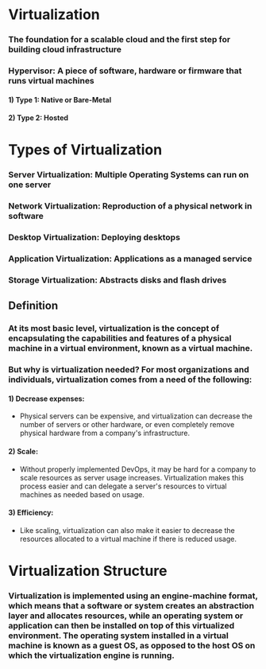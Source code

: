 # Virtualization

### The foundation for a scalable cloud and the first step for building cloud infrastructure

### Hypervisor: A piece of software, hardware or firmware that runs virtual machines

#### 1) Type 1: Native or Bare-Metal

#### 2) Type 2: Hosted

# Types of Virtualization

### Server Virtualization: Multiple Operating Systems can run on one server

### Network Virtualization: Reproduction of a physical network in software

### Desktop Virtualization: Deploying desktops

### Application Virtualization: Applications as a managed service

### Storage Virtualization: Abstracts disks and flash drives

## Definition

### At its most basic level, virtualization is the concept of encapsulating the capabilities and features of a physical machine in a virtual environment, known as a virtual machine.

### But why is virtualization needed? For most organizations and individuals, virtualization comes from a need of the following:

#### 1) Decrease expenses:

 - Physical servers can be expensive, and virtualization can decrease the number of servers or other hardware, or even completely remove physical hardware from a company's infrastructure.

#### 2) Scale:

 -  Without properly implemented DevOps, it may be hard for a company to scale resources as server usage increases. Virtualization makes this process easier and can delegate a server's resources to virtual machines as needed based on usage.

#### 3) Efficiency:

 -  Like scaling, virtualization can also make it easier to decrease the resources allocated to a virtual machine if there is reduced usage.

# Virtualization Structure

### Virtualization is implemented using an engine-machine format, which means that a software or system creates an abstraction layer and allocates resources, while an operating system or application can then be installed on top of this virtualized environment. The operating system installed in a virtual machine is known as a guest OS, as opposed to the host OS on which the virtualization engine is running.

